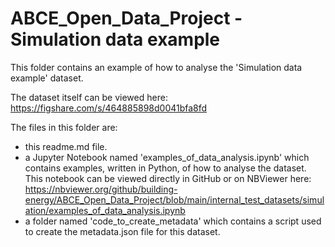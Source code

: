 # ABCE_Open_Data_Project - Simulation data example

This folder contains an example of how to analyse the 'Simulation data example' dataset.

The dataset itself can be viewed here: https://figshare.com/s/464885898d0041bfa8fd

The files in this folder are:
- this readme.md file.
- a Jupyter Notebook named 'examples_of_data_analysis.ipynb' which contains examples, written in Python, of how to analyse the dataset. This notebook can be viewed directly in GitHub or on NBViewer here: https://nbviewer.org/github/building-energy/ABCE_Open_Data_Project/blob/main/internal_test_datasets/simulation/examples_of_data_analysis.ipynb
- a folder named 'code_to_create_metadata' which contains a script used to create the metadata.json file for this dataset. 
